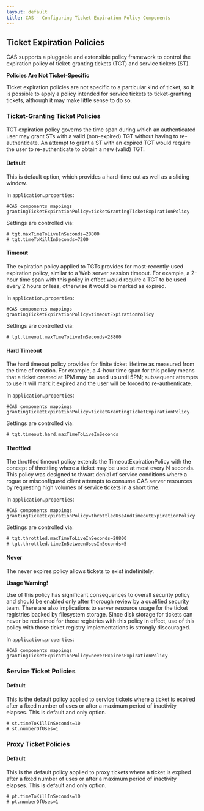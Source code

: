 ```yaml
---
layout: default
title: CAS - Configuring Ticket Expiration Policy Components
---
```



## Ticket Expiration Policies
CAS supports a pluggable and extensible policy framework to control the expiration policy of ticket-granting 
tickets (TGT) and service tickets (ST).

<div class="alert alert-info"><strong>Policies Are Not Ticket-Specific</strong><p>Ticket expiration policies are not specific to a 
particular kind of ticket, so it is possible to apply a policy intended for service tickets to ticket-granting tickets, although 
it may make little sense to do so.</p></div>


### Ticket-Granting Ticket Policies
TGT expiration policy governs the time span during which an authenticated user may grant STs with a valid (non-expired) TGT without
having to re-authenticate. An attempt to grant a ST with an expired TGT would require the user to re-authenticate
to obtain a new (valid) TGT.

#### Default
This is default option, which provides a hard-time out as well as a sliding window.

In `application.properties`:

```properties
#CAS components mappings
grantingTicketExpirationPolicy=ticketGrantingTicketExpirationPolicy
```

Settings are controlled via:

```properties
# tgt.maxTimeToLiveInSeconds=28800
# tgt.timeToKillInSeconds=7200
```

#### Timeout
The expiration policy applied to TGTs provides for most-recently-used expiration policy, similar to a Web server session timeout. 
For example, a 2-hour time span with this policy in effect would require a TGT to be used every 2 hours or less, otherwise 
it would be marked as expired.

In `application.properties`:

```properties
#CAS components mappings
grantingTicketExpirationPolicy=timeoutExpirationPolicy
```

Settings are controlled via:

```properties
# tgt.timeout.maxTimeToLiveInSeconds=28800
```

#### Hard Timeout
The hard timeout policy provides for finite ticket lifetime as measured from the time of creation. For example, a 4-hour time span 
for this policy means that a ticket created at 1PM may be used up until 5PM; subsequent attempts to use it will mark it expired 
and the user will be forced to re-authenticate.

In `application.properties`:

```properties
#CAS components mappings
grantingTicketExpirationPolicy=ticketGrantingTicketExpirationPolicy
```

Settings are controlled via:

```properties
# tgt.timeout.hard.maxTimeToLiveInSeconds
```

#### Throttled
The throttled timeout policy extends the TimeoutExpirationPolicy with the concept of throttling where a ticket may be used at 
most every N seconds. This policy was designed to thwart denial of service conditions where a rogue or misconfigured client 
attempts to consume CAS server resources by requesting high volumes of service tickets in a short time.

In `application.properties`:

```properties
#CAS components mappings
grantingTicketExpirationPolicy=throttledUseAndTimeoutExpirationPolicy
```

Settings are controlled via:

```properties
# tgt.throttled.maxTimeToLiveInSeconds=28800
# tgt.throttled.timeInBetweenUsesInSeconds=5
```

#### Never
The never expires policy allows tickets to exist indefinitely.

<div class="alert alert-warning"><strong>Usage Warning!</strong><p>Use of this policy has significant consequences to overall 
security policy and should be enabled only after thorough review by a qualified security team. There are also implications to 
server resource usage for the ticket registries backed by filesystem storage. Since disk storage for tickets can never be reclaimed 
for those registries with this policy in effect, use of this policy with those ticket registry implementations 
is strongly discouraged.</p></div>

In `application.properties`:

```properties
#CAS components mappings
grantingTicketExpirationPolicy=neverExpiresExpirationPolicy
```

### Service Ticket Policies

#### Default
This is the default policy applied to service tickets where a ticket is expired after a fixed number of uses or after a maximum 
period of inactivity elapses. This is default and only option.

```properties
# st.timeToKillInSeconds=10
# st.numberOfUses=1
```

### Proxy Ticket Policies

#### Default
This is the default policy applied to proxy tickets where a ticket is expired after a fixed number of uses or after a maximum 
period of inactivity elapses. This is default and only option.

```properties
# pt.timeToKillInSeconds=10
# pt.numberOfUses=1
```

